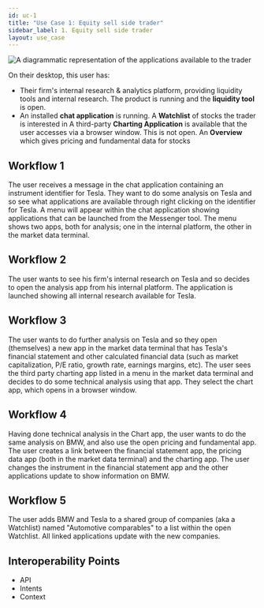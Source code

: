```yaml
---
id: uc-1
title: "Use Case 1: Equity sell side trader"
sidebar_label: 1. Equity sell side trader
layout: use_case
---
```


![A diagrammatic representation of the applications available to the trader](/img/use-cases/1.png)

On their desktop, this user has:

- Their firm's internal research & analytics platform, providing liquidity tools and internal research. The product is running and the **liquidity tool** is open.
- An installed **chat application** is running.
A **Watchlist** of stocks the trader is interested in
A third-party **Charting Application** is available that the user accesses via a browser window. This is not open. 
An **Overview** which gives pricing and fundamental data for stocks

## Workflow 1
The user receives a message in the chat application containing an instrument identifier for Tesla. They want to do some analysis on Tesla and so see what applications are available through right clicking on the identifier for Tesla. A menu will appear within the chat application showing applications that can be launched from the Messenger tool. The menu shows two apps, both for analysis; one in the internal platform, the other in the market data terminal. 

## Workflow 2
The user wants to see his firm's internal research on Tesla and so decides to open the analysis app from his internal platform. The application is launched showing all internal research available for Tesla. 

## Workflow 3
The user wants to do further analysis on Tesla and so they open (themselves) a new app in the market data terminal that has Tesla's financial statement and other calculated financial data (such as market capitalization, P/E ratio, growth rate, earnings margins, etc). The user sees the third party charting app listed in a menu in the market data terminal and decides to do some technical analysis using that app. They select the chart app, which opens in a browser window. 

## Workflow 4
Having done technical analysis in the Chart app, the user wants to do the same analysis on BMW, and also use the open pricing and fundamental app. The user creates a link between the financial statement app, the pricing data app (both in the market data terminal) and the charting app. The user changes the instrument in the financial statement app and the other applications update to show information on BMW. 

## Workflow 5
The user adds BMW and Tesla to a shared group of companies (aka a Watchlist) named "Automotive comparables" to a list within the open Watchlist. All linked applications update with the new companies.

## Interoperability Points
- API
- Intents
- Context
